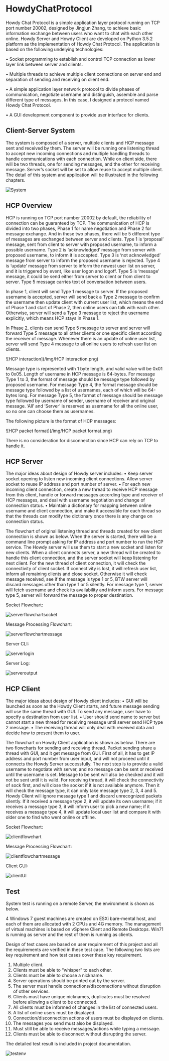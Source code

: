# HowdyChatProtocol

Howdy Chat Protocol is a simple application layer protocol running on TCP port number 20002, designed by Jingjun Zhang, to achieve basic information exchange between users who want to chat with each other online. Howdy Server and Howdy Client are developed on Python 3.5.2 platform as the implementation of Howdy Chat Protocol. The application is based on the following undelying technologies:

•	Socket programming to establish and control TCP connection as lower layer link between server and clients.

•	Multiple threads to achieve multiple client connections on server end and separation of sending and receiving on client end.

•	A simple application layer network protocol to divide phases of communication, negotiate username and distinguish, assemble and parse different type of messages. In this case, I designed a protocol named Howdy Chat Protocol.

•	A GUI development component to provide user interface for clients.

## Client-Server System

The system is composed of a server, multiple clients and HCP message sent and received by them. The server will be running one listening thread to accept new incoming connections and multiple handling threads to handle communications with each connection. While on client side, there will be two threads, one for sending messages, and the other for receiving message. Server’s socket will be set to allow reuse to accept multiple client. The detail of this system and application will be illustrated in the following chapters.

![System](/img/System.png)

## HCP Overview

HCP is running on TCP port number 20002 by default, the reliability of connection can be guaranteed by TCP. The communication of HCP is divided into two phases, Phase 1 for name negotiation and Phase 2 for message exchange. And in these two phases, there will be 5 different type of messages are exchanged between server and clients. Type 1 is ‘proposal’ message, sent from client to server with proposed username, to inform a possible username. Type 2 is ‘acknowledged’ message from server with proposed username, to inform it is accepted. Type 3 is ‘not acknowledged’ message from server to inform the proposed username is rejected. Type 4 is ‘update’ message from server to inform the newest user list on server, and it is triggered by event, like user logon and logoff. Type 5 is ‘message’ message, it could be send either from server to client or from client to server. Type 5 message carries text of conversation between users.

In phase 1, client will send Type 1 message to server. If the proposed username is accepted, server will send back a Type 2 message to confirm the username then update client with current user list, which means the end of Phase 1 and start of Phase 2, then online users can talk with each other. Otherwise, server will send a Type 3 message to reject the username explicitly, which means HCP stays in Phase 1.

In Phase 2, clients can send Type 5 message to server and server will forward Type 5 message to all other clients or one specific client according the receiver of message. Whenever there is an update of online user list, server will send Type 4 message to all online users to refresh user list on clients.

![HCP interaction](/img/HCP interaction.png)

Message type is represented with 1 byte length, and valid value will be 0x01 to 0x05. Length of username in HCP message is 64-bytes. For message Type 1 to 3, the format of message should be message type followed by proposed username. For message Type 4, the format message should be message type followed by a list of usernames, each of which will be 64-bytes long. For message Type 5, the format of message should be message type followed by username of sender, username of receiver and original message. ‘All’ and ‘Server’ is reserved as username for all the online user, so no one can choose them as usernames.

The following picture is the format of HCP messages:

![HCP packet format](/img/HCP packet format.png)

There is no consideration for disconnection since HCP can rely on TCP to handle it.

## HCP Server
The major ideas about design of Howdy server includes:
•	Keep server socket opening to listen new incoming client connections. Allow server socket to reuse IP address and port number of server.
•	For each new incoming client connection, create a new thread to receive HCP message from this client, handle or forward messages according type and receiver of HCP messages, and deal with username negotiation and change of connection status.
•	Maintain a dictionary for mapping between online username and client connection, and make it accessible for each thread so that the threads can modify the dictionary once there is any change on connection status.

The flowchart of original listening thread and threads created for new client connection is shown as below. When the server is started, there will be a command line prompt asking for IP address and port number to run the HCP service. The Howdy server will use them to start a new socket and listen for new clients. When a client connects server, a new thread will be created to handle this client connection, and the server socket will keep listening for next client. For the new thread of client connection, it will check the connectivity of client socket. If connectivity is lost, it will refresh user list, inform all remaining clients and close socket. Otherwise it will check message received, see if the message is type 1 or 5, BTW server will discard messages other than type 1 or 5 silently. For message type 1, server will fetch username and check its availability and inform users. For message type 5, server will forward the message to proper destination.

Socket Flowchart:

![serverflowchartsocket](/img/serverflowchartsocket.png)

Message Processing Flowchart:

![serverflowchartmessage](/img/serverflowchartmessage.png)

Server CLI:

![serverlogin](/img/serverlogin.png)

Server Log:

![serveroutput](/img/serveroutput.png)

## HCP Client
The major ideas about design of Howdy client includes:
•	GUI will be launched as soon as the Howdy Client starts, and future message sending will use the same thread with GUI. To send any message, user have to specify a destination from user list.
•	User should send name to server but cannot start a new thread for receiving message until server send HCP type 2 message.
•	The receiving thread will only deal with received data and decide how to present them to user.

The flowchart on Howdy Client application is shown as below. There are two flowcharts for sending and receiving thread. Packet sending share a thread with GUI, and it get message from GUI. First of all, it has to get IP address and port number from user input, and will not proceed until it connects the Howdy Server successfully. The next step is to provide a valid username to negotiate with server, and no message can be sent or received until the username is set. Message to be sent will also be checked and it will not be sent until it is valid. For receiving thread, it will check the connectivity of sock first, and will close the socket if it is not available anymore. Then it will check the message type, it can only take message type 2, 3, 4 and 5. Howdy Client will ignore message type 1 and discard unrecognized packets silently. If it received a message type 2, it will update its own username; if it receives a message type 3, it will inform user to pick a new name; if it receives a message type 4, it will update local user list and compare it with older one to find who went online or offline.

Socket Flowchart:

![clientflowchart](/img/clientflowchart.png)

Message Processing Flowchart:

![clientflowchartmessage](/img/clientflowchartmessage.png)

Client GUI:

![clientUI](/img/clientUI.png)

## Test


System test is running on a remote Server, the environment is shown as below.

4 Windows 7 guest machines are created on ESXi bare-mental host, and each of them are allocated with 2 CPUs and 4G memory. The management of virtual machines is based on vSphere Client and Remote Desktops.
Win71 is running as server and the rest of them is running as clients.

Design of test cases are based on user requirement of this project and all the requirements are verified in these test case. The following two lists are key requirement and how test cases cover these key requirement.
1. Multiple client.
2. Clients must be able to “whisper” to each other.
3. Clients must be able to choose a nickname.
4. Server operations should be printed out by the server.
5. The server must handle connections/disconnections without disruption of other services.
6. Clients must have unique nicknames, duplicates must be resolved before allowing a client
to be connected.
7. All clients must be informed of changes in the list of connected users.
8. A list of online users must be displayed.
9. Connection/disconnection actions of users must be displayed on clients.
10. The messages you send must also be displayed.
11. Must still be able to receive messages/actions while typing a message.
12. Clients must be able to disconnect without disrupting the server.

The detailed test result is included in project documentation.


![testenv](/img/testenv.png)

